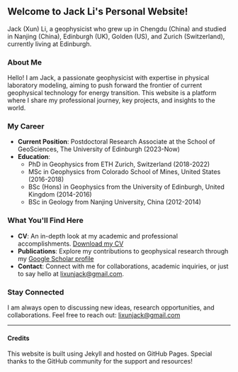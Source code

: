 ## Welcome to Jack Li's Personal Website! 

Jack (Xun) Li, a geophysicist who grew up in Chengdu (China) and studied in Nanjing (China), Edinburgh (UK), Golden (US), and Zurich (Switzerland), currently living at Edinburgh.

### About Me

Hello! I am Jack, a passionate geophysicist with expertise in physical laboratory modeling, aiming to push forward the frontier of current geophysical technology for energy transition. This website is a platform where I share my professional journey, key projects, and insights to the world.

### My Career

- **Current Position**: Postdoctoral Research Associate at the School of GeoSciences, The University of Edinburgh (2023-Now)
- **Education**: 
  - PhD in Geophysics from ETH Zurich, Switzerland (2018-2022)
  - MSc in Geophysics from Colorado School of Mines, United States (2016-2018)
  - BSc (Hons) in Geophysics from the University of Edinburgh, United Kingdom (2014-2016)
  - BSc in Geology from Nanjing University, China (2012-2014)

### What You'll Find Here

- **CV**: An in-depth look at my academic and professional accomplishments. [Download my CV](asset/Xun_Li_CV_2023.pdf)
- **Publications**: Explore my contributions to geophysical research through my [Google Scholar profile](https://scholar.google.com/citations?user=562xGRQAAAAJ&hl=en)
- **Contact**: Connect with me for collaborations, academic inquiries, or just to say hello at lixunjack@gmail.com.

### Stay Connected

I am always open to discussing new ideas, research opportunities, and collaborations. Feel free to reach out: lixunjack@gmail.com

---

#### Credits

This website is built using Jekyll and hosted on GitHub Pages. Special thanks to the GitHub community for the support and resources!
